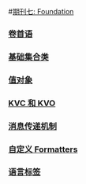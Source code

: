 #[期刊七: Foundation](SUMMARY.md)
### [卷首语](issue7-0.md)
### [基础集合类](issue7-1.md)
### [值对象](issue7-2.md)
### [KVC 和 KVO](issue7-3.md)
### [消息传递机制](issue7-4.md)
### [自定义 Formatters](issue7-5.md)
### [语言标签](issue7-6.md)